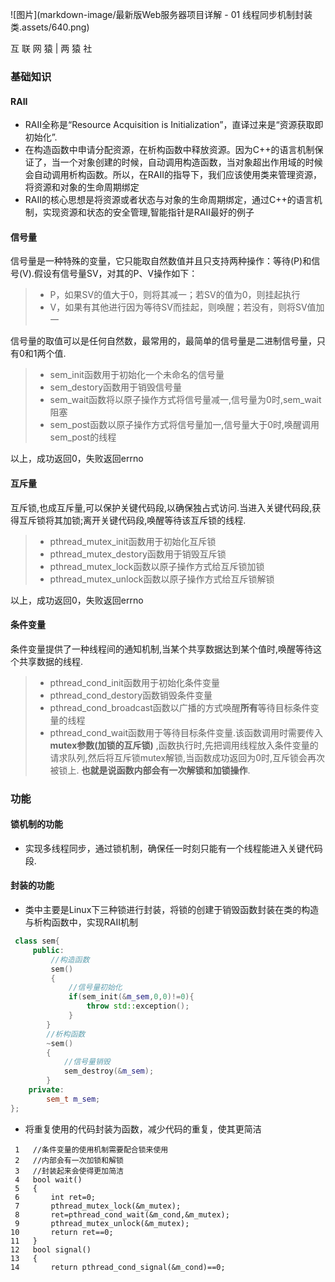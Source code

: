 ![图片](markdown-image/最新版Web服务器项目详解 - 01 线程同步机制封装类.assets/640.png)



互 联 网 猿 | 两 猿 社

### 基础知识

#### **RAII**

- RAII全称是“Resource Acquisition is Initialization”，直译过来是“资源获取即初始化”.
- 在构造函数中申请分配资源，在析构函数中释放资源。因为C++的语言机制保证了，当一个对象创建的时候，自动调用构造函数，当对象超出作用域的时候会自动调用析构函数。所以，在RAII的指导下，我们应该使用类来管理资源，将资源和对象的生命周期绑定
- RAII的核心思想是将资源或者状态与对象的生命周期绑定，通过C++的语言机制，实现资源和状态的安全管理,智能指针是RAII最好的例子

#### **信号量**

信号量是一种特殊的变量，它只能取自然数值并且只支持两种操作：等待(P)和信号(V).假设有信号量SV，对其的P、V操作如下：

> - P，如果SV的值大于0，则将其减一；若SV的值为0，则挂起执行
> - V，如果有其他进行因为等待SV而挂起，则唤醒；若没有，则将SV值加一

信号量的取值可以是任何自然数，最常用的，最简单的信号量是二进制信号量，只有0和1两个值.

> - sem_init函数用于初始化一个未命名的信号量
> - sem_destory函数用于销毁信号量
> - sem_wait函数将以原子操作方式将信号量减一,信号量为0时,sem_wait阻塞
> - sem_post函数以原子操作方式将信号量加一,信号量大于0时,唤醒调用sem_post的线程

以上，成功返回0，失败返回errno

#### **互斥量**

互斥锁,也成互斥量,可以保护关键代码段,以确保独占式访问.当进入关键代码段,获得互斥锁将其加锁;离开关键代码段,唤醒等待该互斥锁的线程.

> - pthread_mutex_init函数用于初始化互斥锁
> - pthread_mutex_destory函数用于销毁互斥锁
> - pthread_mutex_lock函数以原子操作方式给互斥锁加锁
> - pthread_mutex_unlock函数以原子操作方式给互斥锁解锁

以上，成功返回0，失败返回errno

#### **条件变量**

条件变量提供了一种线程间的通知机制,当某个共享数据达到某个值时,唤醒等待这个共享数据的线程.

> - pthread_cond_init函数用于初始化条件变量
> - pthread_cond_destory函数销毁条件变量
> - pthread_cond_broadcast函数以广播的方式唤醒**所有**等待目标条件变量的线程
> - pthread_cond_wait函数用于等待目标条件变量.该函数调用时需要传入 **mutex参数(加锁的互斥锁)** ,函数执行时,先把调用线程放入条件变量的请求队列,然后将互斥锁mutex解锁,当函数成功返回为0时,互斥锁会再次被锁上. **也就是说函数内部会有一次解锁和加锁操作**.

### 功能

#### **锁机制的功能**

- 实现多线程同步，通过锁机制，确保任一时刻只能有一个线程能进入关键代码段.

#### **封装的功能**

- 类中主要是Linux下三种锁进行封装，将锁的创建于销毁函数封装在类的构造与析构函数中，实现RAII机制



```C++
 class sem{
     public:
         //构造函数
         sem()
         {
             //信号量初始化
             if(sem_init(&m_sem,0,0)!=0){
                 throw std::exception();
             }
        }
        //析构函数
        ~sem()
        {
            //信号量销毁
            sem_destroy(&m_sem);
        }
    private:
        sem_t m_sem;
};
```



- 将重复使用的代码封装为函数，减少代码的重复，使其更简洁



```
 1   //条件变量的使用机制需要配合锁来使用
 2   //内部会有一次加锁和解锁
 3   //封装起来会使得更加简洁
 4   bool wait()
 5   {
 6       int ret=0;
 7       pthread_mutex_lock(&m_mutex);
 8       ret=pthread_cond_wait(&m_cond,&m_mutex);
 9       pthread_mutex_unlock(&m_mutex);
10       return ret==0;
11   }
12   bool signal()
13   {
14       return pthread_cond_signal(&m_cond)==0;
```
